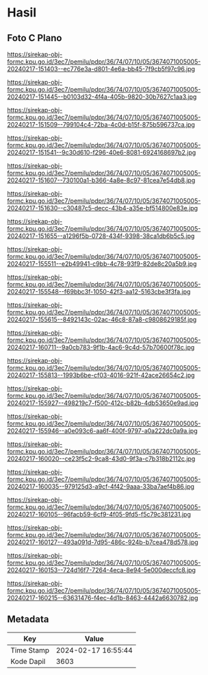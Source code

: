 # Hasil

## Foto C Plano

https://sirekap-obj-formc.kpu.go.id/3ec7/pemilu/pdpr/36/74/07/10/05/3674071005005-20240217-151403--ec776e3a-d801-4e6a-bb45-7f9cb5f97c96.jpg

https://sirekap-obj-formc.kpu.go.id/3ec7/pemilu/pdpr/36/74/07/10/05/3674071005005-20240217-151445--b0103d32-4f4a-405b-9820-30b7627c1aa3.jpg

https://sirekap-obj-formc.kpu.go.id/3ec7/pemilu/pdpr/36/74/07/10/05/3674071005005-20240217-151509--799104c4-72ba-4c0d-b15f-875b596737ca.jpg

https://sirekap-obj-formc.kpu.go.id/3ec7/pemilu/pdpr/36/74/07/10/05/3674071005005-20240217-151541--9c30d610-f296-40e6-8081-6924168697b2.jpg

https://sirekap-obj-formc.kpu.go.id/3ec7/pemilu/pdpr/36/74/07/10/05/3674071005005-20240217-151607--730100a1-b366-4a8e-8c97-81cea7e54db8.jpg

https://sirekap-obj-formc.kpu.go.id/3ec7/pemilu/pdpr/36/74/07/10/05/3674071005005-20240217-151630--c30487c5-decc-43b4-a35e-bf514800e83e.jpg

https://sirekap-obj-formc.kpu.go.id/3ec7/pemilu/pdpr/36/74/07/10/05/3674071005005-20240217-151655--a1296f5b-0728-434f-9398-38ca1db6b5c5.jpg

https://sirekap-obj-formc.kpu.go.id/3ec7/pemilu/pdpr/36/74/07/10/05/3674071005005-20240217-155511--e2b49941-c9bb-4c78-93f9-82de8c20a5b9.jpg

https://sirekap-obj-formc.kpu.go.id/3ec7/pemilu/pdpr/36/74/07/10/05/3674071005005-20240217-155548--f69bbc3f-1050-42f3-aa12-5163cbe3f3fa.jpg

https://sirekap-obj-formc.kpu.go.id/3ec7/pemilu/pdpr/36/74/07/10/05/3674071005005-20240217-155615--8492143c-02ac-46c8-87a8-c9808629185f.jpg

https://sirekap-obj-formc.kpu.go.id/3ec7/pemilu/pdpr/36/74/07/10/05/3674071005005-20240217-160711--9a0cb783-9f1b-4ac6-9c4d-57b70600f78c.jpg

https://sirekap-obj-formc.kpu.go.id/3ec7/pemilu/pdpr/36/74/07/10/05/3674071005005-20240217-155813--1993b6be-cf03-4016-921f-42ace26654c2.jpg

https://sirekap-obj-formc.kpu.go.id/3ec7/pemilu/pdpr/36/74/07/10/05/3674071005005-20240217-155927--498219c7-f500-412c-b82b-4db53650e9ad.jpg

https://sirekap-obj-formc.kpu.go.id/3ec7/pemilu/pdpr/36/74/07/10/05/3674071005005-20240217-155946--a0e093c6-aa6f-400f-9797-a0a222dc0a9a.jpg

https://sirekap-obj-formc.kpu.go.id/3ec7/pemilu/pdpr/36/74/07/10/05/3674071005005-20240217-160020--ce23f5c2-9ca8-43d0-9f3a-c7b318b2112c.jpg

https://sirekap-obj-formc.kpu.go.id/3ec7/pemilu/pdpr/36/74/07/10/05/3674071005005-20240217-160035--979125d3-a9cf-4f42-9aaa-33ba7aef4b86.jpg

https://sirekap-obj-formc.kpu.go.id/3ec7/pemilu/pdpr/36/74/07/10/05/3674071005005-20240217-160105--96facb59-6cf9-4f05-9fd5-f5c79c381231.jpg

https://sirekap-obj-formc.kpu.go.id/3ec7/pemilu/pdpr/36/74/07/10/05/3674071005005-20240217-160127--493a091d-7d95-486c-924b-b7cea478d578.jpg

https://sirekap-obj-formc.kpu.go.id/3ec7/pemilu/pdpr/36/74/07/10/05/3674071005005-20240217-160153--724d16f7-7264-4eca-8e94-5e000deccfc8.jpg

https://sirekap-obj-formc.kpu.go.id/3ec7/pemilu/pdpr/36/74/07/10/05/3674071005005-20240217-160215--63631476-f4ec-4d1b-8463-4442a6630782.jpg


## Metadata

| Key        | Value               |
| ---------- | ------------------- |
| Time Stamp | 2024-02-17 16:55:44 |
| Kode Dapil | 3603                |



